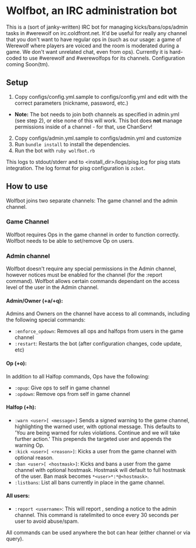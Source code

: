 # Wolfbot, an IRC administration bot

This is a (sort of janky-written) IRC bot for managing kicks/bans/ops/admin tasks in #werewolf on irc.coldfront.net. It'd be useful for really any channel that you don't want to have regular ops in (such as our usage: a game of Werewolf where players are voiced and the room is moderated during a game. We don't want unrelated chat, even from ops). Currently it is hard-coded to use #werewolf and #werewolfops for its channels. Configuration coming Soon(tm).

## Setup
1. Copy configs/config.yml.sample to configs/config.yml and edit with the correct parameters (nickname, password, etc.)
  - **Note:** The bot needs to join both channels as specified in admin.yml (see step 2), or else none of this will work. This bot does **not** manage permissions inside of a channel - for that, use ChanServ!
2. Copy configs/admin.yml.sample to configs/admin.yml and customize
2. Run `bundle install` to install the dependencies.
3. Run the bot with `ruby wolfbot.rb`

This logs to stdout/stderr and to \<install_dir\>/logs/pisg.log for pisg stats integration. The log format for pisg configuration is `zcbot`.

## How to use
Wolfbot joins two separate channels: The game channel and the admin channel.

### Game Channel
Wolfbot requires Ops in the game channel in order to function correctly. Wolfbot needs to be able to set/remove Op on users.

### Admin channel
Wolfbot doesn't require any special permissions in the Admin channel, however notices must be enabled for the channel (for the :report command). Wolfbot allows certain commands dependant on the access level of the user in the Admin channel.

#### Admin/Owner (+a/+q):
Admins and Owners on the channel have access to all commands, including the following special commands:
* `:enforce_opdown`: Removes all ops and halfops from users in the game channel
* `:restart`: Restarts the bot (after configuration changes, code update, etc)

#### Op (+o):
In addition to all Halfop commands, Ops have the following:
* `:opup`: Give ops to self in game channel
* `:opdown`: Remove ops from self in game channel

#### Halfop (+h):
* `:warn <user>[ <message>]` Sends a signed warning to the game channel, highlighting the warned user, with optional message. This defaults to 'You are being warned for rules violations. Continue and we will take further action.' This prepends the targeted user and appends the warning Op.
* `:kick <user>[ <reason>]`: Kicks a user from the game channel with optional reason.
* `:ban <user>[ <hostmask>]`: Kicks and bans a user from the game channel with optional hostmask. Hostmask will default to full hostmask of the user. Ban mask becomes `*<user>*:*@<hostmask>`.
* `:listbans`: List all bans currently in place in the game channel.

#### All users:
* `:report <username>`: This will report <username>, sending a notice to the admin channel. This command is ratelimited to once every 30 seconds per user to avoid abuse/spam.

All commands can be used anywhere the bot can hear (either channel or via query).